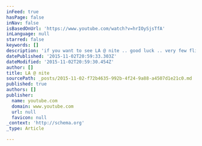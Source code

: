 ```yaml
---
inFeed: true
hasPage: false
inNav: false
isBasedOnUrl: 'https://www.youtube.com/watch?v=hrIOySjsTfA'
inLanguage: null
starred: false
keywords: []
description: 'if you want to see LA @ nite .. good luck .. very few flights are allowed across the city when dark... but nothing is ever impossible.. <br><br><center><iframe width="560" height="315" src="https://www.youtube.com/embed/hrIOySjsTfA" frameborder="0" allowfullscreen></iframe></center>'
datePublished: '2015-11-02T20:59:33.303Z'
dateModified: '2015-11-02T20:59:30.454Z'
author: []
title: LA @ nite
sourcePath: _posts/2015-11-02-f72b4635-992b-4f24-9a88-a4507d1e21c0.md
published: true
authors: []
publisher:
  name: youtube.com
  domain: www.youtube.com
  url: null
  favicon: null
_context: 'http://schema.org'
_type: Article

---
```

